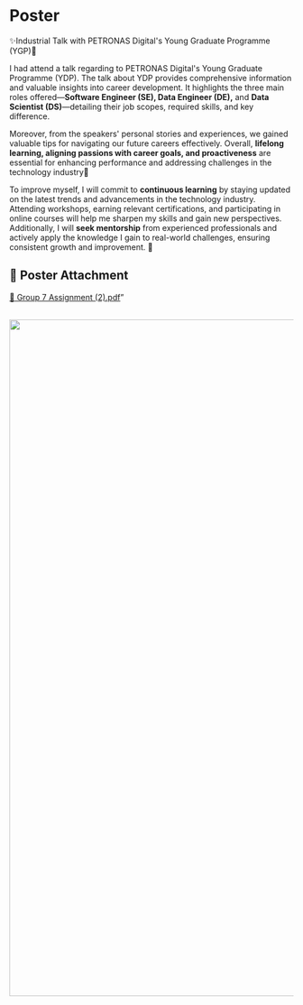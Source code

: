 # Poster
✨Industrial Talk with PETRONAS Digital's Young Graduate Programme (YGP)🎉

I had attend a talk regarding to PETRONAS Digital's Young Graduate Programme (YDP). The talk about YDP provides comprehensive information and valuable insights into career development. It highlights the three main roles offered—**Software Engineer (SE), Data Engineer (DE),** and **Data Scientist (DS)**—detailing their job scopes, required skills, and key difference. 

Moreover, from the speakers' personal stories and experiences, we gained valuable tips for navigating our future careers effectively. Overall, **lifelong learning, aligning passions with career goals, and proactiveness** are essential for enhancing performance and addressing challenges in the technology industry🌟

To improve myself, I will commit to **continuous learning** by staying updated on the latest trends and advancements in the technology industry. Attending workshops, earning relevant certifications, and participating in online courses will help me sharpen my skills and gain new perspectives. Additionally, I will **seek mentorship** from experienced professionals and actively apply the knowledge I gain to real-world challenges, ensuring consistent growth and improvement. 🚀

## 📌 Poster Attachment
[📄 Group 7 Assignment (2).pdf](https://github.com/user-attachments/files/17880228/Group.7.Assignment.2.pdf)”
<br>
<br>
<p align="center">
  <img src = "https://github.com/user-attachments/assets/53dfa6d6-96a8-4fc8-bae9-f343f7b4dff7" width="800" height="1200"/>
</p>
